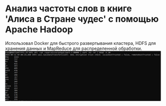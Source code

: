 # Анализ частоты слов в книге 'Алиса в Стране чудес' с помощью Apache Hadoop
Использовал Docker для быстрого развертывания кластера, HDFS для хранения данных и MapReduce для распределенной обработки.
![](https://github.com/Amyago/My-Portfolio/blob/main/hadoop-wordcount-project/img1.JPG)
